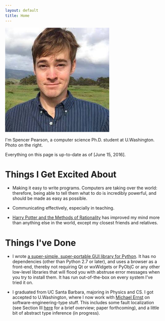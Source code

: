 ```yaml
---
layout: default
title: Home
---
```


<img id="profile-picture" src="/resources/img/profile-picture.jpg" />

I'm Spencer Pearson, a computer science Ph.D. student at U.Washington. Photo on the right.

Everything on this page is up-to-date as of [June 15, 2016].

<div style="clear:both"></div>

Things I Get Excited About
==========================

- Making it easy to write programs. Computers are taking over the world: therefore, being able to tell them what to do is incredibly powerful, and should be made as easy as possible.

- Communicating effectively, especially in teaching.

- [Harry Potter and the Methods of Rationality][hpmor] has improved my mind more than anything else in the world, except my closest friends and relatives.

[hpmor]: http://hpmor.com/chapter/1


Things I've Done
================

- I wrote <a href="https://github.com/speezepearson/browsergui">a super-simple, super-portable GUI library for Python</a>. It has no dependencies (other than Python 2.7 or later), and uses a browser as a front-end, thereby not requiring Qt or wxWidgets or PyObjC or any other low-level libraries that will flood you with abstruse error messages when you try to install them. It has run out-of-the-box on every system I've tried it on.

- I graduated from UC Santa Barbara, majoring in Physics and CS. I got accepted to U.Washington, where I now work with [Michael Ernst][mernst] on software-engineering-type stuff. This includes some fault localization (see Section III [here](/compsci/research/2016/03/20/automated-debugging.html) for a brief overview; paper forthcoming), and a little bit of abstract type inference (in progress).

[mernst]: (https://homes.cs.washington.edu/~mernst/).
[github]: https://github.com/speezepearson
